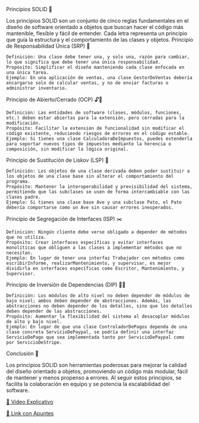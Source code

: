 Principios SOLID 🧱

Los principios SOLID son un conjunto de cinco reglas fundamentales en el diseño de software orientado a objetos que buscan hacer el código más mantenible, flexible y fácil de entender. Cada letra representa un principio que guía la estructura y el comportamiento de las clases y objetos.
Principio de Responsabilidad Única (SRP) 🧩

    Definición: Una clase debe tener una, y solo una, razón para cambiar, lo que significa que debe tener una única responsabilidad.
    Propósito: Simplificar el diseño manteniendo cada clase enfocada en una única tarea.
    Ejemplo: En una aplicación de ventas, una clase GestorDeVentas debería encargarse solo de calcular ventas, y no de enviar facturas o administrar inventario.

Principio de Abierto/Cerrado (OCP) 🔓🚫

    Definición: Las entidades de software (clases, módulos, funciones, etc.) deben estar abiertas para la extensión, pero cerradas para la modificación.
    Propósito: Facilitar la extensión de funcionalidad sin modificar el código existente, reduciendo riesgos de errores en el código estable.
    Ejemplo: Si tienes una clase CalculadoraDeImpuestos, puedes extenderla para soportar nuevos tipos de impuestos mediante la herencia o composición, sin modificar la lógica original.

Principio de Sustitución de Liskov (LSP) 🔄

    Definición: Los objetos de una clase derivada deben poder sustituir a los objetos de una clase base sin alterar el comportamiento del programa.
    Propósito: Mantener la interoperabilidad y previsibilidad del sistema, permitiendo que las subclases se usen de forma intercambiable con las clases padre.
    Ejemplo: Si tienes una clase base Ave y una subclase Pato, el Pato debería comportarse como un Ave sin causar errores inesperados.

Principio de Segregación de Interfaces (ISP) ✂️

    Definición: Ningún cliente debe verse obligado a depender de métodos que no utiliza.
    Propósito: Crear interfaces específicas y evitar interfaces monolíticas que obliguen a las clases a implementar métodos que no necesitan.
    Ejemplo: En lugar de tener una interfaz Trabajador con métodos como escribirInforme, realizarMantenimiento, y supervisar, es mejor dividirla en interfaces específicas como Escritor, Mantenimiento, y Supervisor.

Principio de Inversión de Dependencias (DIP) 🔄🔌

    Definición: Los módulos de alto nivel no deben depender de módulos de bajo nivel; ambos deben depender de abstracciones. Además, las abstracciones no deben depender de los detalles, sino que los detalles deben depender de las abstracciones.
    Propósito: Aumentar la flexibilidad del sistema al desacoplar módulos de alto y bajo nivel.
    Ejemplo: En lugar de que una clase ControladorDePagos dependa de una clase concreta ServicioDePaypal, se podría definir una interfaz ServicioDePago que sea implementada tanto por ServicioDePaypal como por ServicioDeStripe.

Conclusión 📜

Los principios SOLID son herramientas poderosas para mejorar la calidad del diseño orientado a objetos, promoviendo un código más modular, fácil de mantener y menos propenso a errores. Al seguir estos principios, se facilita la colaboración en equipo y se potencia la escalabilidad del software.




[🎥 Video Explicativo](https://www.youtube.com/watch?v=g1shhx5Nvv8)


[📘 Link con Apuntes](https://www.freecodecamp.org/espanol/news/los-principios-solid-explicados-en-espanol/)


